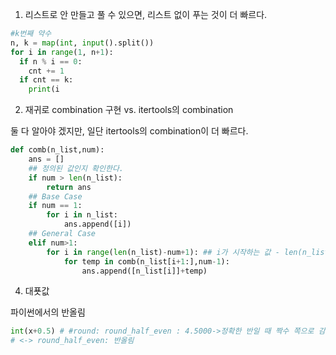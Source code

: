 1. 리스트로 안 만들고 풀 수 있으면, 리스트 없이 푸는 것이 더 빠르다.

```python
#k번째 약수
n, k = map(int, input().split())
for i in range(1, n+1):
  if n % i == 0:
    cnt += 1
  if cnt == k:
    print(i
```

2. 재귀로 combination 구현 vs. itertools의 combination

둘 다 알아야 겠지만, 일단 itertools의 combination이 더 빠르다.
```python
def comb(n_list,num):
    ans = []
    ## 정의된 값인지 확인한다.
    if num > len(n_list): 
        return ans
	## Base Case
    if num == 1:
	    for i in n_list:
		    ans.append([i])
    ## General Case
    elif num>1:
	    for i in range(len(n_list)-num+1): ## i가 시작하는 값 - len(n_list) - (n-1)이고 이 때 n은 lst로부터 추출할 개수와 같다.
		    for temp in comb(n_list[i+1:],num-1):
			    ans.append([n_list[i]]+temp)
```

4. 대푯값

파이썬에서의 반올림
```python
int(x+0.5) # #round: round_half_even : 4.5000->정확한 반일 때 짝수 쪽으로 감(5가 아닌 4로 감) 
# <-> round_half_even: 반올림
```

